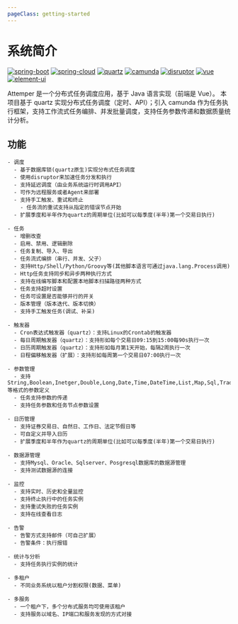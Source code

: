 ```yaml
---
pageClass: getting-started
---
```


# 系统简介

[![spring-boot](https://img.shields.io/badge/spring--boot-2.2.2.RELEASE-brightgreen.svg)](https://github.com/spring-projects/spring-boot/releases/tag/v2.1.5.RELEASE)
[![spring-cloud](https://img.shields.io/badge/spring--cloud-Greenwich.SR4-brightgreen.svg)](https://github.com/spring-projects/spring-cloud/wiki/Spring-Cloud-Greenwich-Release-Notes)
[![quartz](https://img.shields.io/badge/quartz-2.3.2-brightgreen.svg)](https://github.com/quartz-scheduler/quartz/releases/tag/quartz-2.3.1)
[![camunda](https://img.shields.io/badge/camunda-7.12.0-brightgreen.svg)](https://github.com/camunda/camunda-bpm-platform/releases/tag/7.11.0)
[![disruptor](https://img.shields.io/badge/disruptor-3.4.2-brightgreen.svg)](https://github.com/LMAX-Exchange/disruptor/releases/tag/3.4.2)
[![vue](https://img.shields.io/badge/vue-2.6.10-brightgreen.svg)](https://github.com/vuejs/vue)
[![element-ui](https://img.shields.io/badge/element--ui-2.13.0-brightgreen.svg)](https://github.com/ElemeFE/element)

<!--
[![Build Status](https://travis-ci.org/PanJiaChen/vue-element-admin.svg?branch=master)](https://travis-ci.org/PanJiaChen/vue-element-admin)
[![license](https://img.shields.io/github/license/mashape/apistatus.svg)](https://github.com/PanJiaChen/vue-element-admin/blob/master/LICENSE)
[![GitHub release](https://img.shields.io/github/release/PanJiaChen/vue-element-admin.svg)](https://github.com/PanJiaChen/vue-element-admin/releases)
[![donate](https://img.shields.io/badge/%24-donate-ff69b4.svg)](https://panjiachen.gitee.io/vue-element-admin-site/zh/donate)
[![GitHub stars](https://img.shields.io/github/stars/PanJiaChen/vue-element-admin.svg?style=social&label=Stars)](https://github.com/PanJiaChen/vue-element-admin)
-->

Attemper 是一个分布式任务调度应用，基于 Java 语言实现（前端是 Vue）。
本项目基于 quartz 实现分布式任务调度（定时、API）；引入 camunda 作为任务执行框架，支持工作流式任务编排、并发批量调度，支持任务参数传递和数据质量统计分析。

## 功能

```
- 调度
  - 基于数据库锁(quartz原生)实现分布式任务调度
  - 使用disruptor来加速任务分发和执行
  - 支持延迟调度（由业务系统运行时调用API）
  - 可作为远程服务或者Agent来部署
  - 支持手工触发、重试和终止
    - 任务流的重试支持从指定的错误节点开始
  - 扩展季度和半年作为quartz的周期单位(比如可以每季度(半年)第一个交易日执行)

- 任务
  - 增删改查
  - 启用、禁用、逻辑删除
  - 任务复制、导入、导出
  - 任务流式编排（串行、并发、父子）
  - 支持Http/Shell/Python/Groovy等(其他脚本语言可通过java.lang.Process调用)
  - Http任务支持同步和异步两种执行方式
  - 支持在线编写脚本和配置本地脚本扫描路径两种方式
  - 任务支持超时设置
  - 任务可设置是否能够并行的开关
  - 版本管理（版本迭代、版本切换）
  - 支持手工触发任务(调试、补采)

- 触发器
  - Cron表达式触发器（quartz）：支持Linux的Crontab的触发器
  - 每日周期触发器（quartz）：支持形如每个交易日09:15到15:00每90s执行一次
  - 日历周期触发器（quartz）：支持形如每月第1天开始，每隔2周执行一次
  - 日程偏移触发器（扩展）：支持形如每周第一个交易日07:00执行一次

- 参数管理
  - 支持String,Boolean,Inetger,Double,Long,Date,Time,DateTime,List,Map,Sql,TradeDate等格式的参数定义
  - 任务支持参数的传递
  - 支持任务参数和任务节点参数设置

- 日历管理
  - 支持证券交易日、自然日、工作日、法定节假日等
  - 可自定义并导入日历
  - 扩展季度和半年作为quartz的周期单位(比如可以每季度(半年)第一个交易日执行)

- 数据源管理
  - 支持Mysql、Oracle、Sqlserver、Posgresql数据库的数据源管理
  - 支持测试数据源的连接

- 监控
  - 支持实时、历史和全量监控
  - 支持终止执行中的任务实例
  - 支持重试失败的任务实例
  - 支持在线查看日志

- 告警
  - 告警方式支持邮件（可自己扩展）
  - 告警条件：执行报错

- 统计与分析
  - 支持任务执行实例的统计

- 多租户
  - 不同业务系统以租户分割权限(数据、菜单)

- 多服务
  - 一个租户下，多个分布式服务均可使用该租户
  - 支持服务以域名、IP端口和服务发现的方式对接
```
